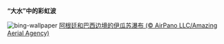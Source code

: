 
**“大水”中的彩虹波**

![bing-wallpaper](https://www.bing.com/th?id=OHR.IguazuRainbow_ZH-CN6524347982_1920x1080.jpg)
[阿根廷和巴西边境的伊瓜苏瀑布 (© AirPano LLC/Amazing Aerial Agency)](https://www.bing.com/search?q=%E4%BC%8A%E7%93%9C%E8%8B%8F%E7%80%91%E5%B8%83&amp;form=hpcapt&amp;mkt=zh-cn)
  